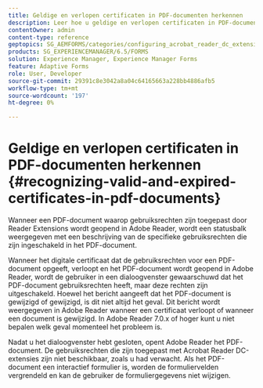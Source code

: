 ```yaml
---
title: Geldige en verlopen certificaten in PDF-documenten herkennen
description: Leer hoe u geldige en verlopen certificaten in PDF-documenten herkent.
contentOwner: admin
content-type: reference
geptopics: SG_AEMFORMS/categories/configuring_acrobat_reader_dc_extensions
products: SG_EXPERIENCEMANAGER/6.5/FORMS
solution: Experience Manager, Experience Manager Forms
feature: Adaptive Forms
role: User, Developer
source-git-commit: 29391c8e3042a8a04c64165663a228bb4886afb5
workflow-type: tm+mt
source-wordcount: '197'
ht-degree: 0%

---
```


# Geldige en verlopen certificaten in PDF-documenten herkennen {#recognizing-valid-and-expired-certificates-in-pdf-documents}

Wanneer een PDF-document waarop gebruiksrechten zijn toegepast door Reader Extensions wordt geopend in Adobe Reader, wordt een statusbalk weergegeven met een beschrijving van de specifieke gebruiksrechten die zijn ingeschakeld in het PDF-document.

Wanneer het digitale certificaat dat de gebruiksrechten voor een PDF-document opgeeft, verloopt en het PDF-document wordt geopend in Adobe Reader, wordt de gebruiker in een dialoogvenster gewaarschuwd dat het PDF-document gebruiksrechten heeft, maar deze rechten zijn uitgeschakeld. Hoewel het bericht aangeeft dat het PDF-document is gewijzigd of gewijzigd, is dit niet altijd het geval. Dit bericht wordt weergegeven in Adobe Reader wanneer een certificaat verloopt of wanneer een document is gewijzigd. In Adobe Reader 7.0.x of hoger kunt u niet bepalen welk geval momenteel het probleem is.

Nadat u het dialoogvenster hebt gesloten, opent Adobe Reader het PDF-document. De gebruiksrechten die zijn toegepast met Acrobat Reader DC-extensies zijn niet beschikbaar, zoals u had verwacht. Als het PDF-document een interactief formulier is, worden de formuliervelden vergrendeld en kan de gebruiker de formuliergegevens niet wijzigen.

